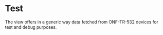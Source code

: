 # Test

The view offers in a generic way data fetched from ONF-TR-532 devices for test and debug purposes. 